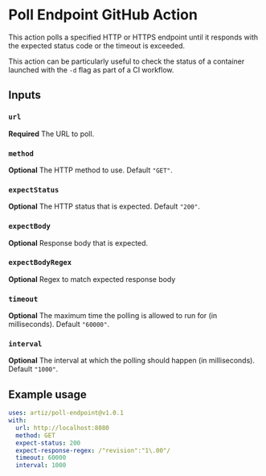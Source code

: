 # Poll Endpoint GitHub Action

This action polls a specified HTTP or HTTPS endpoint until it responds with the expected status code or the timeout is exceeded.

This action can be particularly useful to check the status of a container launched with the `-d` flag as part of a CI workflow.

## Inputs

### `url`

**Required** The URL to poll.

### `method`

**Optional** The HTTP method to use. Default `"GET"`.

### `expectStatus`

**Optional** The HTTP status that is expected. Default `"200"`.

### `expectBody`

**Optional** Response body that is expected.

### `expectBodyRegex`

**Optional** Regex to match expected response body

### `timeout`

**Optional** The maximum time the polling is allowed to run for (in milliseconds). Default `"60000"`.

### `interval`

**Optional** The interval at which the polling should happen (in milliseconds). Default `"1000"`.

## Example usage

```yml
uses: artiz/poll-endpoint@v1.0.1
with:
  url: http://localhost:8080
  method: GET
  expect-status: 200
  expect-response-regex: /"revision":"1\.00"/
  timeout: 60000
  interval: 1000
```
